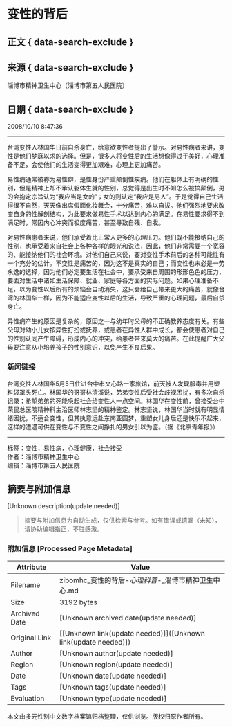 # 变性的背后

## 正文 { data-search-exclude }


## 来源 { data-search-exclude }
淄博市精神卫生中心（淄博市第五人民医院）

## 日期 { data-search-exclude }
2008/10/10 8:47:36

---

台湾变性人林国华日前自杀身亡，给意欲变性者提出了警示。对易性病者来讲，变性是他们梦寐以求的选择。但是，很多人将变性后的生活想像得过于美好，心理准备不足，会使他们的生活变得更加艰难，心理上更加痛苦。

易性病通常被称为易性癖，是性身份严重颠倒性疾病。他们在躯体上有明确的性别，但是精神上却不承认躯体生就的性别，总觉得是出生时不知怎么被搞颠倒，男的会抱定宗旨认为“我应当是女的”；女的则认定“我应是男人”。于是觉得自己生活得很不自然，天天像出席假面化妆舞会，十分痛苦，难以自拔。他们强烈地要求改变自身的性解剖结构，为此要求做易性手术以达到内心的满足。在易性要求得不到满足时，常因内心冲突而极度痛苦，甚至导致自残、自戕。

对易性病患者来说，他们承受着比正常人更多的心理压力。他们既不能接纳自己的性别，也承受着来自社会上各种各样的眼光和说法，因此，他们非常需要一个宽容的、能接纳他们的社会环境。对他们自己来说，要对变性手术前后的各种可能性有一个充分的估计。不变性是痛苦的，因为这不是真实的自己；而变性也未必是一劳永逸的选择，因为他们必定要生活在社会中，要承受来自周围的形形色色的压力，要面对生活中诸如生活保障、就业、家庭等各方面的实际问题。如果心理准备不足，以为变性以后所有的烦恼会自动消失，这只会给自己带来更大的痛苦，就像台湾的林国华一样，因为不能适应变性以后的生活，导致严重的心理问题，最后自杀身亡。

异性病产生的原因是复杂的，原因之一与幼年时父母的不正确教养态度有关。有些父母对幼小儿女按异性打扮或抚养，或患者在异性人群中成长，都会使患者对自己的性别认同产生障碍，形成内心的冲突，给患者带来莫大的痛苦。在此提醒广大父母要注意从小培养孩子的性别意识，以免产生不良后果。

### 新闻链接
台湾变性人林国华5月5日住进台中市文心路一家旅馆，前天被人发现服毒并用塑料袋罩头死亡。林国华的哥哥林清溪说，弟弟变性后受社会歧视困扰，有多次自杀记录；希望弟弟的死能唤起社会给变性人一点空间。林国华在变性前，曾接受台中荣民总医院精神科主治医师林志坚的精神鉴定。林志坚说，林国华当时就有明显情绪困扰，不适合变性，但其执意远赴东南亚圆梦，重塑女儿身后还是快乐不起来，这样的遭遇可供在变性与不变性之间挣扎的男女引以为鉴。（据《北京青年报》）

--- 

标签：变性，易性病，心理健康，社会接受  
作者：淄博市精神卫生中心  
编辑：淄博市第五人民医院
<!-- tcd_original_link http://zibomhc.com/wap/wiki/show-468.html -->


## 摘要与附加信息

<!-- tcd_abstract -->
[Unknown description(update needed)]
<!-- tcd_abstract_end -->

> 摘要与附加信息为自动生成，仅供检索与参考。如有错误或遗漏（未知），请协助编辑指正，不胜感激。

### 附加信息 [Processed Page Metadata]

| Attribute       | Value                                  |
|-----------------|----------------------------------------|
| Filename        | zibomhc_变性的背后-_心理科普_-_淄博市精神卫生中心.md                             |
| Size            | 3192 bytes                           |
| Archived Date   | [Unknown archived date(update needed)]                             |
| Original Link   | [[Unknown link(update needed)]]([Unknown link(update needed)])                       |
| Author          | [Unknown author(update needed)]                               |
| Region          | [Unknown region(update needed)]                               |
| Date            | [Unknown date(update needed)]                                 |
| Tags            | [Unknown tags(update needed)]                                 |
| Evaluation            | [Unknown type(update needed)]                                 |
<!-- tcd_table_end -->

本文由多元性别中文数字档案馆归档整理，仅供浏览。版权归原作者所有。
